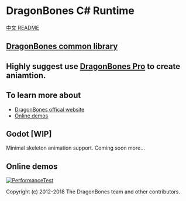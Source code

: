 # DragonBones C# Runtime
[中文 README](./README-zh_CN.md)
## [DragonBones common library](./DragonBones/)
## Highly suggest use [DragonBones Pro](http://www.dragonbones.com/) to create aniamtion.

## To learn more about
* [DragonBones offical website](http://www.dragonbones.com/)
* [Online demos](http://www.dragonbones.com/demo/index.html)

## Godot [WIP]
Minimal skeleton animation support. Coming soon more...

## Online demos
[![PerformanceTest](https://dragonbones.github.io/demo/demos.jpg)](https://github.com/DragonBones/Demos)

Copyright (c) 2012-2018 The DragonBones team and other contributors.
